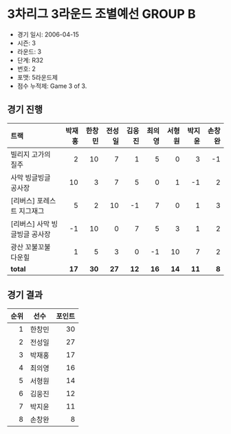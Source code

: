 # 3차리그 3라운드 조별예선 GROUP B

- 경기 일시: 2006-04-15
- 시즌: 3
- 라운드: 3
- 단계: R32
- 번호: 2
- 포맷: 5라운드제
- 점수 누적제: Game 3 of 3.





## 경기 진행

| 트랙 | 박재홍 | 한창민 | 전성일 | 김웅진 | 최의영 | 서형원 | 박지윤 | 손창완 |
|:---|---:|---:|---:|---:|---:|---:|---:|---:|
| 빌리지 고가의 질주 | 2 | 10 | 7 | 1 | 5 | 0 | 3 | -1 |
| 사막 빙글빙글 공사장 | 10 | 3 | 7 | 5 | 0 | 1 | -1 | 2 |
| [리버스] 포레스트 지그재그 | 5 | 2 | 10 | -1 | 7 | 0 | 1 | 3 |
| [리버스] 사막 빙글빙글 공사장 | -1 | 10 | 0 | 7 | 5 | 3 | 1 | 2 |
| 광산 꼬불꼬불 다운힐 | 1 | 5 | 3 | 0 | -1 | 10 | 7 | 2 |
| __total__ | __17__ | __30__ | __27__ | __12__ | __16__ | __14__ | __11__ | __8__ |




## 경기 결과

| 순위 | 선수 | 포인트 |
|---:|:---:|---:|
| 1 | 한창민 | 30 |
| 2 | 전성일 | 27 |
| 3 | 박재홍 | 17 |
| 4 | 최의영 | 16 |
| 5 | 서형원 | 14 |
| 6 | 김웅진 | 12 |
| 7 | 박지윤 | 11 |
| 8 | 손창완 | 8 |

